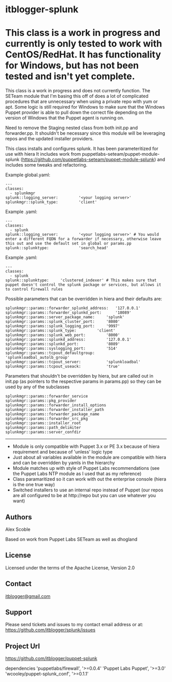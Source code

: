 # itblogger-splunk

This class is a work in progress and currently is only tested to work with CentOS/RedHat. It has functionality for Windows, but has not been tested and isn't yet complete.
=======
This class is a work in progress and does not currently function. The SETeam module that I'm basing this off of
does a lot of complicated procedures that are unnecessary when using a private repo with yum or apt. Some logic is
still required for Windows to make sure that the Windows Puppet provider is able to pull down the correct file
depending on the version of Windows that the Puppet agent is running on.

Need to remove the Staging nested class from both init.pp and forwarder.pp. It shouldn't be necessary since this
module will be leveraging repos and the updated installer providers.

This class installs and configures splunk. It has been parameteritized for use with hiera 
It includes work from puppetlabs-seteam/puppet-module-splunk (https://github.com/puppetlabs-seteam/puppet-module-splunk)
and includes some tweaks and refactoring.

Example global.yaml:

	---
	classes:
	  - splunkmgr
	splunk::logging_server:         '<your logging server>'
	splunkmgr::splunk_type:         'client'

Example <splunksearchheadnamehere>.yaml:

	---
	classes:
	  - splunk
	splunk::logging_server:         '<your logging server>' # You would enter a different FQDN for a forwarder if necessary, otherwise leave this out and use the default set in global or params.pp
	splunk::splunktype:             'search_head'

Example <splunkclusteredindexernamehere>.yaml:

	---
	classes:
	  - splunk
	splunk::splunktype:		'clustered_indexer' # This makes sure that puppet doesn't control the splunk package or services, but allows it to control firewall rules

Possible parameters that can be overridden in hiera and their defaults are:

    splunkmgr::params::forwarder_splunkd_address:	'127.0.0.1'
    splunkmgr::params::forwarder_splunkd_port:		'18089'
    splunkmgr::params::server_package_name:		'splunk'
    splunkmgr::params::splunk_cluster_port:		'8080'
    splunkmgr::params::splunk_logging_port:		'9997'
    splunkmgr::params::splunk_type:			'client'
    splunkmgr::params::splunk_web_port:			'8000'
    splunkmgr::params::splunkd_address:			'127.0.0.1'
    splunkmgr::params::splunkd_port:			'8089'
    splunkmgr::params::syslogging_port:			'514'
    splunkmgr::params::tcpout_defaultgroup:		'splunkloadbal_autolb_group'
    splunkmgr::params::tcpout_server:			'splunkloadbal'
    splunkmgr::params::tcpout_useack:			'true'

Parameters that shouldn't be overridden by hiera, but are called out in init.pp (as pointers to the respective params in params.pp) so they can be used by any of the subclasses

    splunkmgr::params::forwarder_service
    splunkmgr::params::pkg_provider
    splunkmgr::params::forwarder_install_options
    splunkmgr::params::forwarder_installer_path
    splunkmgr::params::forwarder_package_name
    splunkmgr::params::forwarder_src_pkg
    splunkmgr::params::installer_root			
    splunkmgr::params::path_delimiter			
    splunkmgr::params::server_confdir

-------

- Module is only compatible with Puppet 3.x or PE 3.x because of hiera requirement and because of 'unless' logic type
- Just about all variables available in the module are compatible with hiera and can be overridden by yamls in the hierarchy
- Module matches up with style of Puppet Labs recommendations (see the Puppet Labs NTP module as I used that as my reference)
- Class paramaritized so it can work with out the enterprise console (hiera is the one true way)
- Switched installers to use an internal repo instead of Puppet (our repos are all configured to be at http://repo but you can use whatever you want)

Authors
-------
Alex Scoble

Based on work from Puppet Labs SETeam as well as dhogland

License
-------
Licensed under the terms of the Apache License, Version 2.0

Contact
-------
itblogger@gmail.com

Support
-------

Please send tickets and issues to my contact email address or at: https://github.com/itblogger/splunk/issues

Project Url
-------
https://github.com/itblogger/puppet-splunk

dependencies 'puppetlabs/firewall', '>=0.0.4'
             'Puppet Labs Puppet', '>=3.0'
             'wcooley/puppet-splunk_conf', '>=0.1.1'

